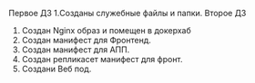 Первое ДЗ
1.Cозданы служебные файлы и папки.
Второе ДЗ
1. Создан Nginx образ и помещен в докерхаб
2. Создан манифест для Фронтенд.
3. Создан манифест для АПП.
4. Создан репликасет манифест для фронт.
5. Создани Веб под. 